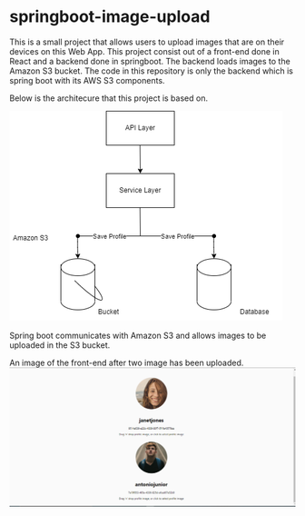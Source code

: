 # springboot-image-upload

This is a small project that allows users to upload images that are on their devices on this Web App.
This project consist out of a front-end done in React and a backend done in springboot. The backend loads images to the Amazon S3 bucket. The code in this repository is only the backend which is spring boot with its AWS S3 components.

Below is the architecure that this project is based on.

![My Image](images/springBoot-image-upload.png)

Spring boot communicates with Amazon S3 and allows images to be uploaded in the S3 bucket.

An image of the front-end after two image has been uploaded.
![My Image](images/springbootImageUploadExample.PNG)

